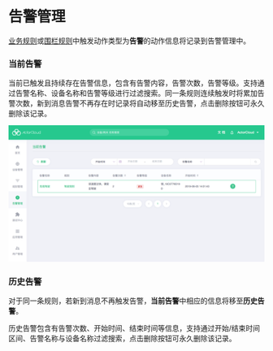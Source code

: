 # 告警管理

[业务规则](/rule_engine/business_rules.md)或[围栏规则](/rule_engine/scope_rules.md)中触发动作类型为**告警**的动作信息将记录到告警管理中。

### 当前告警

当前已触发且持续存在告警信息，包含有告警内容，告警次数，告警等级。支持通过告警名称、设备名称和告警等级进行过滤搜索。同一条规则连续触发时将累加告警次数，新到消息告警不再存在时记录将自动移至历史告警，点击删除按钮可永久删除该记录。



![alert_list](_assets/alert_list.png)



### 历史告警

对于同一条规则，若新到消息不再触发告警，**当前告警**中相应的信息将移至**历史告警**。

历史告警包含有告警次数、开始时间、结束时间等信息，支持通过开始/结束时间区间、告警名称与设备名称过滤搜索，点击删除按钮可永久删除该记录。
